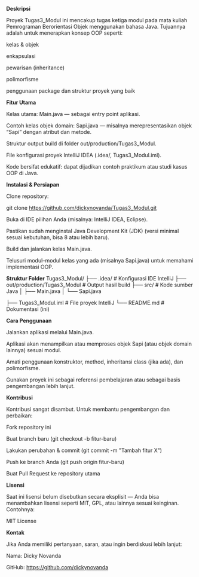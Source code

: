 **Deskripsi**

Proyek Tugas3_Modul ini mencakup tugas ketiga modul pada mata kuliah Pemrograman Berorientasi Objek menggunakan bahasa Java. Tujuannya adalah untuk menerapkan konsep OOP seperti:

kelas & objek

enkapsulasi

pewarisan (inheritance)

polimorfisme

penggunaan package dan struktur proyek yang baik

**Fitur Utama**

Kelas utama: Main.java — sebagai entry point aplikasi.

Contoh kelas objek domain: Sapi.java — misalnya merepresentasikan objek “Sapi” dengan atribut dan metode.

Struktur output build di folder out/production/Tugas3_Modul.

File konfigurasi proyek IntelliJ IDEA (.idea/, Tugas3_Modul.iml).

Kode bersifat edukatif: dapat dijadikan contoh praktikum atau studi kasus OOP di Java.

**Instalasi & Persiapan**

Clone repository:

git clone https://github.com/dickynovanda/Tugas3_Modul.git


Buka di IDE pilihan Anda (misalnya: IntelliJ IDEA, Eclipse).

Pastikan sudah menginstal Java Development Kit (JDK) (versi minimal sesuai kebutuhan, bisa 8 atau lebih baru).

Build dan jalankan kelas Main.java.

Telusuri modul–modul kelas yang ada (misalnya Sapi.java) untuk memahami implementasi OOP.

**Struktur Folder**
Tugas3_Modul/
├── .idea/                     # Konfigurasi IDE IntelliJ
├── out/production/Tugas3_Modul  # Output hasil build
├── src/                       # Kode sumber Java
│   ├── Main.java
│   └── Sapi.java

├── Tugas3_Modul.iml           # File proyek IntelliJ
└── README.md                  # Dokumentasi (ini)

**Cara Penggunaan**

Jalankan aplikasi melalui Main.java.

Aplikasi akan menampilkan atau memproses objek Sapi (atau objek domain lainnya) sesuai modul.

Amati penggunaan konstruktor, method, inheritansi class (jika ada), dan polimorfisme.

Gunakan proyek ini sebagai referensi pembelajaran atau sebagai basis pengembangan lebih lanjut.

**Kontribusi**

Kontribusi sangat disambut. Untuk membantu pengembangan dan perbaikan:

Fork repository ini

Buat branch baru (git checkout -b fitur-baru)

Lakukan perubahan & commit (git commit -m "Tambah fitur X")

Push ke branch Anda (git push origin fitur-baru)

Buat Pull Request ke repository utama

**Lisensi**

Saat ini lisensi belum disebutkan secara eksplisit — Anda bisa menambahkan lisensi seperti MIT, GPL, atau lainnya sesuai keinginan.
Contohnya:

MIT License

**Kontak**

Jika Anda memiliki pertanyaan, saran, atau ingin berdiskusi lebih lanjut:

Nama: Dicky Novanda

GitHub: https://github.com/dickynovanda
